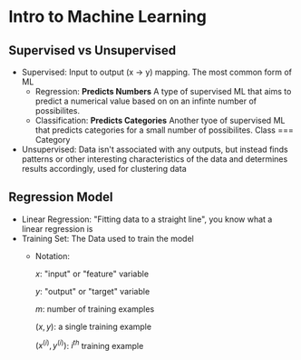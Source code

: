 # Intro to Machine Learning

## Supervised vs Unsupervised

- Supervised: Input to output (x -> y) mapping. The most common form of ML
  - Regression: __Predicts Numbers__ A type of supervised ML that aims to predict a numerical value based on on an infinte number of possibilites.
  - Classification: __Predicts Categories__ Another tyoe of supervised ML that predicts categories for a small number of possibilites. Class === Category
- Unsupervised: Data isn't associated with any outputs, but instead finds patterns or other interesting characteristics of the data and determines results accordingly, used for clustering data

## Regression Model

- Linear Regression: "Fitting data to a straight line", you know what a linear regression is
- Training Set: The Data used to train the model
  - Notation: 

    $x$: "input" or "feature" variable
    
    $y$: "output" or "target" variable

    $m$: number of training examples

    $(x,y)$: a single training example

    $(x^{(i)},y^{(i)})$: $i^{th}$ training example
